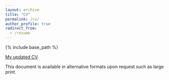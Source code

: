 ```yaml
---
layout: archive
title: "CV"
permalink: /cv/
author_profile: true
redirect_from:
  - /resume
---
```


{% include base_path %}

[My updated CV](nikitamoghe.github.io/assets/Nikita_Moghe_CV_Jul_20.pdf).

This document is available in alternative formats upon request such as large print.
